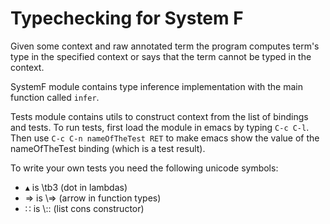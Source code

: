 # Typechecking for System F

Given some context and raw annotated term the program computes term's type in the specified context or says that the term cannot be typed in the context.

SystemF module contains type inference implementation with the main function called `infer`.

Tests module contains utils to construct context from the list of bindings and tests. To run tests, first load the module in emacs by typing `C-c C-l`. Then use `C-c C-n nameOfTheTest RET` to make emacs show the value of the nameOfTheTest binding (which is a test result).

To write your own tests you need the following unicode symbols:

* ▴ is \\tb3 (dot in lambdas)
* ⇒ is \\=> (arrow in  function types)
* ∷ is \\:: (list cons constructor)